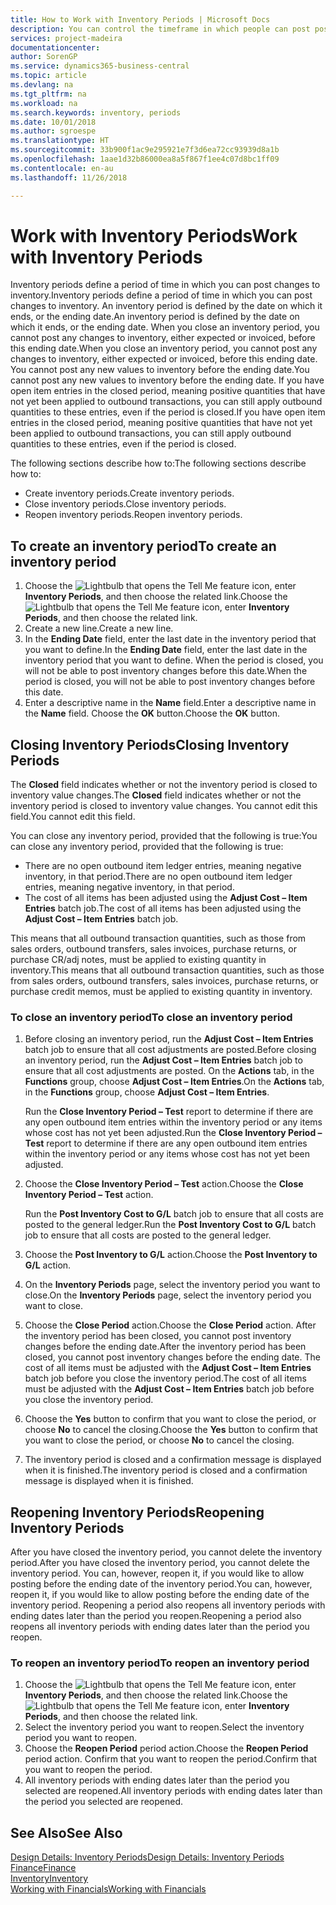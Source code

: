 ```yaml
---
title: How to Work with Inventory Periods | Microsoft Docs
description: You can control the timeframe in which people can post post changes to inventory by defining inventory periods.
services: project-madeira
documentationcenter: 
author: SorenGP
ms.service: dynamics365-business-central
ms.topic: article
ms.devlang: na
ms.tgt_pltfrm: na
ms.workload: na
ms.search.keywords: inventory, periods
ms.date: 10/01/2018
ms.author: sgroespe
ms.translationtype: HT
ms.sourcegitcommit: 33b900f1ac9e295921e7f3d6ea72cc93939d8a1b
ms.openlocfilehash: 1aae1d32b86000ea8a5f867f1ee4c07d8bc1ff09
ms.contentlocale: en-au
ms.lasthandoff: 11/26/2018

---
```

# <a name="work-with-inventory-periods"></a><span data-ttu-id="4fca3-103">Work with Inventory Periods</span><span class="sxs-lookup"><span data-stu-id="4fca3-103">Work with Inventory Periods</span></span>
<span data-ttu-id="4fca3-104">Inventory periods define a period of time in which you can post changes to inventory.</span><span class="sxs-lookup"><span data-stu-id="4fca3-104">Inventory periods define a period of time in which you can post changes to inventory.</span></span> <span data-ttu-id="4fca3-105">An inventory period is defined by the date on which it ends, or the ending date.</span><span class="sxs-lookup"><span data-stu-id="4fca3-105">An inventory period is defined by the date on which it ends, or the ending date.</span></span> <span data-ttu-id="4fca3-106">When you close an inventory period, you cannot post any changes to inventory, either expected or invoiced, before this ending date.</span><span class="sxs-lookup"><span data-stu-id="4fca3-106">When you close an inventory period, you cannot post any changes to inventory, either expected or invoiced, before this ending date.</span></span> <span data-ttu-id="4fca3-107">You cannot post any new values to inventory before the ending date.</span><span class="sxs-lookup"><span data-stu-id="4fca3-107">You cannot post any new values to inventory before the ending date.</span></span> <span data-ttu-id="4fca3-108">If you have open item entries in the closed period, meaning positive quantities that have not yet been applied to outbound transactions, you can still apply outbound quantities to these entries, even if the period is closed.</span><span class="sxs-lookup"><span data-stu-id="4fca3-108">If you have open item entries in the closed period, meaning positive quantities that have not yet been applied to outbound transactions, you can still apply outbound quantities to these entries, even if the period is closed.</span></span>  

<span data-ttu-id="4fca3-109">The following sections describe how to:</span><span class="sxs-lookup"><span data-stu-id="4fca3-109">The following sections describe how to:</span></span>  

* <span data-ttu-id="4fca3-110">Create inventory periods.</span><span class="sxs-lookup"><span data-stu-id="4fca3-110">Create inventory periods.</span></span>  
* <span data-ttu-id="4fca3-111">Close inventory periods.</span><span class="sxs-lookup"><span data-stu-id="4fca3-111">Close inventory periods.</span></span>  
* <span data-ttu-id="4fca3-112">Reopen inventory periods.</span><span class="sxs-lookup"><span data-stu-id="4fca3-112">Reopen inventory periods.</span></span>  

## <a name="to-create-an-inventory-period"></a><span data-ttu-id="4fca3-113">To create an inventory period</span><span class="sxs-lookup"><span data-stu-id="4fca3-113">To create an inventory period</span></span>  
1. <span data-ttu-id="4fca3-114">Choose the ![Lightbulb that opens the Tell Me feature](media/ui-search/search_small.png "Tell me what you want to do") icon, enter **Inventory Periods**, and then choose the related link.</span><span class="sxs-lookup"><span data-stu-id="4fca3-114">Choose the ![Lightbulb that opens the Tell Me feature](media/ui-search/search_small.png "Tell me what you want to do") icon, enter **Inventory Periods**, and then choose the related link.</span></span>  
2. <span data-ttu-id="4fca3-115">Create a new line.</span><span class="sxs-lookup"><span data-stu-id="4fca3-115">Create a new line.</span></span>  
3. <span data-ttu-id="4fca3-116">In the **Ending Date** field, enter the last date in the inventory period that you want to define.</span><span class="sxs-lookup"><span data-stu-id="4fca3-116">In the **Ending Date** field, enter the last date in the inventory period that you want to define.</span></span> <span data-ttu-id="4fca3-117">When the period is closed, you will not be able to post inventory changes before this date.</span><span class="sxs-lookup"><span data-stu-id="4fca3-117">When the period is closed, you will not be able to post inventory changes before this date.</span></span>  
4. <span data-ttu-id="4fca3-118">Enter a descriptive name in the **Name** field.</span><span class="sxs-lookup"><span data-stu-id="4fca3-118">Enter a descriptive name in the **Name** field.</span></span> <span data-ttu-id="4fca3-119">Choose the **OK** button.</span><span class="sxs-lookup"><span data-stu-id="4fca3-119">Choose the **OK** button.</span></span>  

## <a name="closing-inventory-periods"></a><span data-ttu-id="4fca3-120">Closing Inventory Periods</span><span class="sxs-lookup"><span data-stu-id="4fca3-120">Closing Inventory Periods</span></span>  
<span data-ttu-id="4fca3-121">The **Closed** field indicates whether or not the inventory period is closed to inventory value changes.</span><span class="sxs-lookup"><span data-stu-id="4fca3-121">The **Closed** field indicates whether or not the inventory period is closed to inventory value changes.</span></span> <span data-ttu-id="4fca3-122">You cannot edit this field.</span><span class="sxs-lookup"><span data-stu-id="4fca3-122">You cannot edit this field.</span></span>  

<span data-ttu-id="4fca3-123">You can close any inventory period, provided that the following is true:</span><span class="sxs-lookup"><span data-stu-id="4fca3-123">You can close any inventory period, provided that the following is true:</span></span>  

* <span data-ttu-id="4fca3-124">There are no open outbound item ledger entries, meaning negative inventory, in that period.</span><span class="sxs-lookup"><span data-stu-id="4fca3-124">There are no open outbound item ledger entries, meaning negative inventory, in that period.</span></span>  
* <span data-ttu-id="4fca3-125">The cost of all items has been adjusted using the **Adjust Cost – Item Entries** batch job.</span><span class="sxs-lookup"><span data-stu-id="4fca3-125">The cost of all items has been adjusted using the **Adjust Cost – Item Entries** batch job.</span></span>  

<span data-ttu-id="4fca3-126">This means that all outbound transaction quantities, such as those from sales orders, outbound transfers, sales invoices, purchase returns, or purchase CR/adj notes, must be applied to existing quantity in inventory.</span><span class="sxs-lookup"><span data-stu-id="4fca3-126">This means that all outbound transaction quantities, such as those from sales orders, outbound transfers, sales invoices, purchase returns, or purchase credit memos, must be applied to existing quantity in inventory.</span></span>  

### <a name="to-close-an-inventory-period"></a><span data-ttu-id="4fca3-127">To close an inventory period</span><span class="sxs-lookup"><span data-stu-id="4fca3-127">To close an inventory period</span></span>  
1. <span data-ttu-id="4fca3-128">Before closing an inventory period, run the **Adjust Cost – Item Entries** batch job to ensure that all cost adjustments are posted.</span><span class="sxs-lookup"><span data-stu-id="4fca3-128">Before closing an inventory period, run the **Adjust Cost – Item Entries** batch job to ensure that all cost adjustments are posted.</span></span> <span data-ttu-id="4fca3-129">On the **Actions** tab, in the **Functions** group, choose **Adjust Cost – Item Entries**.</span><span class="sxs-lookup"><span data-stu-id="4fca3-129">On the **Actions** tab, in the **Functions** group, choose **Adjust Cost – Item Entries**.</span></span>  

     <span data-ttu-id="4fca3-130">Run the **Close Inventory Period – Test** report to determine if there are any open outbound item entries within the inventory period or any items whose cost has not yet been adjusted.</span><span class="sxs-lookup"><span data-stu-id="4fca3-130">Run the **Close Inventory Period – Test** report to determine if there are any open outbound item entries within the inventory period or any items whose cost has not yet been adjusted.</span></span>  
2. <span data-ttu-id="4fca3-131">Choose the **Close Inventory Period – Test** action.</span><span class="sxs-lookup"><span data-stu-id="4fca3-131">Choose the **Close Inventory Period – Test** action.</span></span>  

     <span data-ttu-id="4fca3-132">Run the **Post Inventory Cost to G/L** batch job to ensure that all costs are posted to the general ledger.</span><span class="sxs-lookup"><span data-stu-id="4fca3-132">Run the **Post Inventory Cost to G/L** batch job to ensure that all costs are posted to the general ledger.</span></span>  
3. <span data-ttu-id="4fca3-133">Choose the **Post Inventory to G/L** action.</span><span class="sxs-lookup"><span data-stu-id="4fca3-133">Choose the **Post Inventory to G/L** action.</span></span>  
4. <span data-ttu-id="4fca3-134">On the **Inventory Periods** page, select the inventory period you want to close.</span><span class="sxs-lookup"><span data-stu-id="4fca3-134">On the **Inventory Periods** page, select the inventory period you want to close.</span></span>  
5. <span data-ttu-id="4fca3-135">Choose the **Close Period** action.</span><span class="sxs-lookup"><span data-stu-id="4fca3-135">Choose the **Close Period** action.</span></span> <span data-ttu-id="4fca3-136">After the inventory period has been closed, you cannot post inventory changes before the ending date.</span><span class="sxs-lookup"><span data-stu-id="4fca3-136">After the inventory period has been closed, you cannot post inventory changes before the ending date.</span></span> <span data-ttu-id="4fca3-137">The cost of all items must be adjusted with the **Adjust Cost – Item Entries** batch job before you close the inventory period.</span><span class="sxs-lookup"><span data-stu-id="4fca3-137">The cost of all items must be adjusted with the **Adjust Cost – Item Entries** batch job before you close the inventory period.</span></span>  
6. <span data-ttu-id="4fca3-138">Choose the **Yes** button to confirm that you want to close the period, or choose **No** to cancel the closing.</span><span class="sxs-lookup"><span data-stu-id="4fca3-138">Choose the **Yes** button to confirm that you want to close the period, or choose **No** to cancel the closing.</span></span>  
7. <span data-ttu-id="4fca3-139">The inventory period is closed and a confirmation message is displayed when it is finished.</span><span class="sxs-lookup"><span data-stu-id="4fca3-139">The inventory period is closed and a confirmation message is displayed when it is finished.</span></span>  

## <a name="reopening-inventory-periods"></a><span data-ttu-id="4fca3-140">Reopening Inventory Periods</span><span class="sxs-lookup"><span data-stu-id="4fca3-140">Reopening Inventory Periods</span></span>  
<span data-ttu-id="4fca3-141">After you have closed the inventory period, you cannot delete the inventory period.</span><span class="sxs-lookup"><span data-stu-id="4fca3-141">After you have closed the inventory period, you cannot delete the inventory period.</span></span> <span data-ttu-id="4fca3-142">You can, however, reopen it, if you would like to allow posting before the ending date of the inventory period.</span><span class="sxs-lookup"><span data-stu-id="4fca3-142">You can, however, reopen it, if you would like to allow posting before the ending date of the inventory period.</span></span> <span data-ttu-id="4fca3-143">Reopening a period also reopens all inventory periods with ending dates later than the period you reopen.</span><span class="sxs-lookup"><span data-stu-id="4fca3-143">Reopening a period also reopens all inventory periods with ending dates later than the period you reopen.</span></span>  

### <a name="to-reopen-an-inventory-period"></a><span data-ttu-id="4fca3-144">To reopen an inventory period</span><span class="sxs-lookup"><span data-stu-id="4fca3-144">To reopen an inventory period</span></span>  
1. <span data-ttu-id="4fca3-145">Choose the ![Lightbulb that opens the Tell Me feature](media/ui-search/search_small.png "Tell me what you want to do") icon, enter **Inventory Periods**, and then choose the related link.</span><span class="sxs-lookup"><span data-stu-id="4fca3-145">Choose the ![Lightbulb that opens the Tell Me feature](media/ui-search/search_small.png "Tell me what you want to do") icon, enter **Inventory Periods**, and then choose the related link.</span></span>  
2. <span data-ttu-id="4fca3-146">Select the inventory period you want to reopen.</span><span class="sxs-lookup"><span data-stu-id="4fca3-146">Select the inventory period you want to reopen.</span></span>  
3. <span data-ttu-id="4fca3-147">Choose the **Reopen Period** period action.</span><span class="sxs-lookup"><span data-stu-id="4fca3-147">Choose the **Reopen Period** period action.</span></span> <span data-ttu-id="4fca3-148">Confirm that you want to reopen the period.</span><span class="sxs-lookup"><span data-stu-id="4fca3-148">Confirm that you want to reopen the period.</span></span>  
4. <span data-ttu-id="4fca3-149">All inventory periods with ending dates later than the period you selected are reopened.</span><span class="sxs-lookup"><span data-stu-id="4fca3-149">All inventory periods with ending dates later than the period you selected are reopened.</span></span>  

## <a name="see-also"></a><span data-ttu-id="4fca3-150">See Also</span><span class="sxs-lookup"><span data-stu-id="4fca3-150">See Also</span></span>  
[<span data-ttu-id="4fca3-151">Design Details: Inventory Periods</span><span class="sxs-lookup"><span data-stu-id="4fca3-151">Design Details: Inventory Periods</span></span>](design-details-inventory-periods.md)  
[<span data-ttu-id="4fca3-152">Finance</span><span class="sxs-lookup"><span data-stu-id="4fca3-152">Finance</span></span>](finance.md)  
[<span data-ttu-id="4fca3-153">Inventory</span><span class="sxs-lookup"><span data-stu-id="4fca3-153">Inventory</span></span>](inventory-manage-inventory.md)  
[<span data-ttu-id="4fca3-154">Working with Financials</span><span class="sxs-lookup"><span data-stu-id="4fca3-154">Working with Financials</span></span>](ui-work-product.md)

